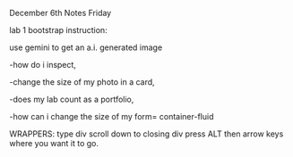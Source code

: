 December 6th Notes Friday

lab 1 bootstrap instruction:

use gemini to get an a.i. generated image

-how do i inspect, 

-change the size of my photo in a card, 

-does my lab count as a portfolio, 

-how can i change the size of my      form= container-fluid

WRAPPERS:
type div
scroll down to closing div
press ALT
then arrow keys where you want it to go.
